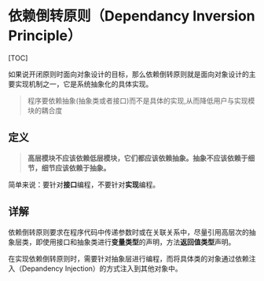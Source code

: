 # 依赖倒转原则（Dependancy Inversion Principle）

[TOC]

如果说开闭原则时面向对象设计的目标，那么依赖倒转原则就是面向对象设计的主要实现机制之一，它是系统抽象化的具体实现。

> 程序要依赖抽象(抽象类或者接口)而不是具体的实现,从而降低用户与实现模块的耦合度

## 定义

> **高层模块不应该依赖低层模块，它们都应该依赖抽象。抽象不应该依赖于细节，细节应该依赖于抽象。**

简单来说：要针对**接口**编程，不要针对**实现**编程。

## 详解

依赖倒转原则要求在程序代码中传递参数时或在关联关系中，尽量引用高层次的抽象层类，即使用接口和抽象类进行**变量类型**的声明，方法**返回值类型**声明。

在实现依赖倒转原则时，需要针对抽象层进行编程，而将具体类的对象通过依赖注入（Depandency Injection）的方式注入到其他对象中。
